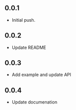 ## 0.0.1

* Initial push.

## 0.0.2

* Update README

## 0.0.3

* Add example and update API

## 0.0.4

* Update documenation